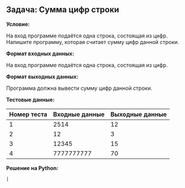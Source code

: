 ## Задача: Сумма цифр строки

**Условие:**

На вход программе подаётся одна строка, состоящая из цифр. Напишите программу, которая считает сумму цифр данной строки.

**Формат входных данных:**

На вход программе подаётся одна строка, состоящая из цифр.

**Формат выходных данных:**

Программа должна вывести сумму цифр данной строки.

**Тестовые данные:**

| Номер теста | Входные данные | Выходные данные |
|-------------|---------------|-----------------|
| 1           | 2514          | 12              |
| 2           | 12            | 3               |
| 3           | 12345         | 15              |
| 4           | 7777777777    | 70              |

**Решение на Python:**
    
    |